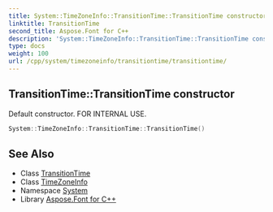 ```yaml
---
title: System::TimeZoneInfo::TransitionTime::TransitionTime constructor
linktitle: TransitionTime
second_title: Aspose.Font for C++
description: 'System::TimeZoneInfo::TransitionTime::TransitionTime constructor. Default constructor. FOR INTERNAL USE in C++.'
type: docs
weight: 100
url: /cpp/system/timezoneinfo/transitiontime/transitiontime/
---
```

## TransitionTime::TransitionTime constructor


Default constructor. FOR INTERNAL USE.

```cpp
System::TimeZoneInfo::TransitionTime::TransitionTime()
```

## See Also

* Class [TransitionTime](../)
* Class [TimeZoneInfo](../../)
* Namespace [System](../../../)
* Library [Aspose.Font for C++](../../../../)
